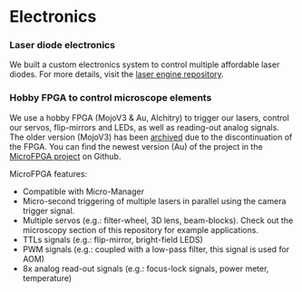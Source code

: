 # Electronics



### Laser diode electronics

We built a custom electronics system to control multiple affordable laser diodes. For more details, visit the [laser engine repository](https://github.com/ries-lab/LaserEngine).



### Hobby FPGA to control microscope elements

We use a hobby FPGA (MojoV3 & Au, Alchitry) to trigger our lasers, control our servos, flip-mirrors and LEDs, as well as reading-out analog signals. The older version (MojoV3) has been [archived](https://github.com/jdeschamps/MicroMojo) due to the discontinuation of the FPGA. You can find the newest version (Au) of the project in the [MicroFPGA project](https://github.com/jdeschamps/MicroFPGA) on Github.

MicroFPGA features:

- Compatible with Micro-Manager
- Micro-second triggering of multiple lasers in parallel using the camera trigger signal.
- Multiple servos (e.g.: filter-wheel, 3D lens, beam-blocks). Check out the microscopy section of this repository for example applications.
- TTLs signals (e.g.: flip-mirror, bright-field LEDS)
- PWM signals (e.g.: coupled with a low-pass filter, this signal is used for AOM)
- 8x analog read-out signals (e.g.: focus-lock signals, power meter, temperature)  

